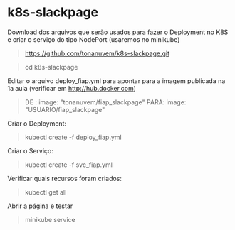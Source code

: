# k8s-slackpage

Download dos arquivos que serão usados para fazer o Deployment no K8S e criar o serviço do tipo NodePort (usaremos no minikube)

> https://github.com/tonanuvem/k8s-slackpage.git

> cd k8s-slackpage

Editar o arquivo deploy_fiap.yml para apontar para a imagem publicada na 1a aula (verificar em http://hub.docker.com)

> DE :          image: "tonanuvem/fiap_slackpage"
> PARA:         image: "USUARIO/fiap_slackpage"

Criar o Deployment:

> kubectl create -f deploy_fiap.yml

Criar o Serviço:

> kubectl create -f svc_fiap.yml

Verificar quais recursos foram criados:

> kubectl get all

Abrir a página e testar

> minikube service
